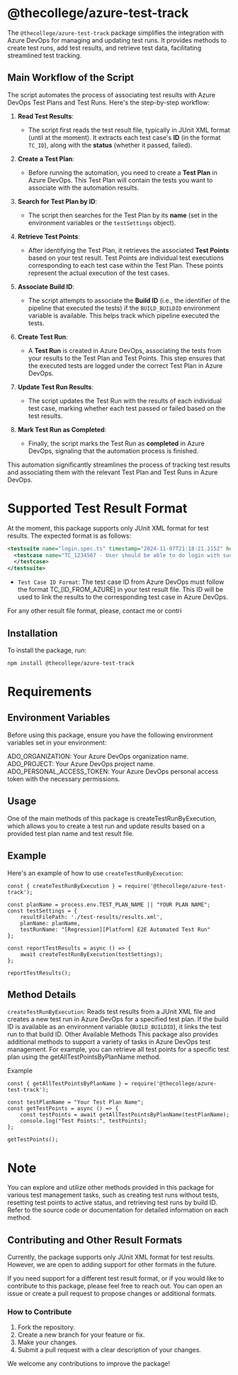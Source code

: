 # @thecollege/azure-test-track

The `@thecollege/azure-test-track` package simplifies the integration with Azure DevOps for managing and updating test runs. It provides methods to create test runs, add test results, and retrieve test data, facilitating streamlined test tracking.

## Main Workflow of the Script

The script automates the process of associating test results with Azure DevOps Test Plans and Test Runs. Here's the step-by-step workflow:

1. **Read Test Results**: 
   - The script first reads the test result file, typically in JUnit XML format (until at the moment). It extracts each test case's **ID** (in the format `TC_ID`), along with the **status** (whether it passed, failed).

2. **Create a Test Plan**:
   - Before running the automation, you need to create a **Test Plan** in Azure DevOps. This Test Plan will contain the tests you want to associate with the automation results.

3. **Search for Test Plan by ID**:
   - The script then searches for the Test Plan by its **name** (set in the environment variables or the `testSettings` object).

4. **Retrieve Test Points**:
   - After identifying the Test Plan, it retrieves the associated **Test Points** based on your test result. Test Points are individual test executions corresponding to each test case within the Test Plan. These points represent the actual execution of the test cases.

5. **Associate Build ID**:
   - The script attempts to associate the **Build ID** (i.e., the identifier of the pipeline that executed the tests) if the `BUILD_BUILDID` environment variable is available. This helps track which pipeline executed the tests.

6. **Create Test Run**:
   - A **Test Run** is created in Azure DevOps, associating the tests from your results to the Test Plan and Test Points. This step ensures that the executed tests are logged under the correct Test Plan in Azure DevOps.

7. **Update Test Run Results**:
   - The script updates the Test Run with the results of each individual test case, marking whether each test passed or failed based on the test results.

8. **Mark Test Run as Completed**:
   - Finally, the script marks the Test Run as **completed** in Azure DevOps, signaling that the automation process is finished.

This automation significantly streamlines the process of tracking test results and associating them with the relevant Test Plan and Test Runs in Azure DevOps.


# Supported Test Result Format
At the moment, this package supports only JUnit XML format for test results. The expected format is as follows:
```xml
<testsuite name="login.spec.ts" timestamp="2024-11-07T21:18:21.215Z" hostname="chromium" tests="1" failures="0" skipped="0" time="367.297" errors="0">
  <testcase name="TC_1234567 - User should be able to do login with success" classname="login.spec.ts" time="211.158">
  </testcase>
</testsuite>

```
- `Test Case ID Format`: The test case ID from Azure DevOps must follow the format TC_[ID_FROM_AZURE] in your test result file. This ID will be used to link the results to the corresponding test case in Azure DevOps.

For any other result file format, please, contact me or contri

## Installation

To install the package, run:

```bash
npm install @thecollege/azure-test-track
```

# Requirements

## Environment Variables
Before using this package, ensure you have the following environment variables set in your environment:

ADO_ORGANIZATION: Your Azure DevOps organization name.
ADO_PROJECT: Your Azure DevOps project name.
ADO_PERSONAL_ACCESS_TOKEN: Your Azure DevOps personal access token with the necessary permissions.

## Usage
One of the main methods of this package is createTestRunByExecution, which allows you to create a test run and update results based on a provided test plan name and test result file.

## Example
Here's an example of how to use 
`createTestRunByExecution`:
```
const { createTestRunByExecution } = require('@thecollege/azure-test-track');

const planName = process.env.TEST_PLAN_NAME || "YOUR PLAN NAME";
const testSettings = {
    resultFilePath: './test-results/results.xml',
    planName: planName,
    testRunName: "[Regression][Platform] E2E Automated Test Run"
};

const reportTestResults = async () => {
    await createTestRunByExecution(testSettings);
};

reportTestResults();

```

## Method Details
`createTestRunByExecution`: Reads test results from a JUnit XML file and creates a new test run in Azure DevOps for a specified test plan. If the build ID is available as an environment variable (`BUILD_BUILDID`), it links the test run to that build ID.
Other Available Methods
This package also provides additional methods to support a variety of tasks in Azure DevOps test management. For example, you can retrieve all test points for a specific test plan using the getAllTestPointsByPlanName method.

Example
```
const { getAllTestPointsByPlanName } = require('@thecollege/azure-test-track');

const testPlanName = "Your Test Plan Name";
const getTestPoints = async () => {
    const testPoints = await getAllTestPointsByPlanName(testPlanName);
    console.log("Test Points:", testPoints);
};

getTestPoints();
```

# Note
You can explore and utilize other methods provided in this package for various test management tasks, such as creating test runs without tests, resetting test points to active status, and retrieving test runs by build ID. Refer to the source code or documentation for detailed information on each method.


## Contributing and Other Result Formats

Currently, the package supports only JUnit XML format for test results. However, we are open to adding support for other formats in the future.

If you need support for a different test result format, or if you would like to contribute to this package, please feel free to reach out. You can open an issue or create a pull request to propose changes or additional formats.

### How to Contribute

1. Fork the repository.
2. Create a new branch for your feature or fix.
3. Make your changes.
4. Submit a pull request with a clear description of your changes.

We welcome any contributions to improve the package!
